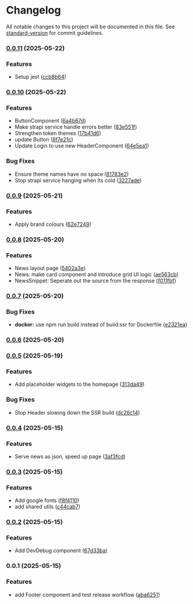 # Changelog

All notable changes to this project will be documented in this file. See [standard-version](https://github.com/conventional-changelog/standard-version) for commit guidelines.

### [0.0.11](https://github.com/marvinbarretto/bpcn-ng/compare/v0.0.10...v0.0.11) (2025-05-22)


### Features

* Setup jest ([ccb8b64](https://github.com/marvinbarretto/bpcn-ng/commit/ccb8b649e3324f343041cd8bf1daa001764783b9))

### [0.0.10](https://github.com/marvinbarretto/bpcn-ng/compare/v0.0.9...v0.0.10) (2025-05-22)


### Features

* ButtonComponent ([6a4b67d](https://github.com/marvinbarretto/bpcn-ng/commit/6a4b67d2324f3ccae3327e555dd5ce8f340866ee))
* Make strapi service handle errors better ([83e551f](https://github.com/marvinbarretto/bpcn-ng/commit/83e551f78b35f626f1328434b0f98784fc01a2c8))
* Strengthen token themes ([17b41d6](https://github.com/marvinbarretto/bpcn-ng/commit/17b41d6884284f8d06452a2f246000dc6391a40a))
* update Button ([8f7e21c](https://github.com/marvinbarretto/bpcn-ng/commit/8f7e21c0e8d47f7e5e5aa7a1b4275a5f83a62794))
* Update Login to use new HeaderComponent ([64e5ea1](https://github.com/marvinbarretto/bpcn-ng/commit/64e5ea1c240e57b2b2f3a6b3c2bcbb446aa3e0ca))


### Bug Fixes

* Ensure theme names have no space ([81783e2](https://github.com/marvinbarretto/bpcn-ng/commit/81783e25c67c9af84c476066d7e1020c04f978aa))
* Stop strapi service hanging when its cold ([3227ade](https://github.com/marvinbarretto/bpcn-ng/commit/3227adee0f4729fa04274b4e0509cf900a8beb14))

### [0.0.9](https://github.com/marvinbarretto/bpcn-ng/compare/v0.0.8...v0.0.9) (2025-05-21)


### Features

* Apply brand colours ([62e7249](https://github.com/marvinbarretto/bpcn-ng/commit/62e7249ef835ff2c98e975c6ebe45278d6dcf7a2))

### [0.0.8](https://github.com/marvinbarretto/bpcn-ng/compare/v0.0.7...v0.0.8) (2025-05-20)


### Features

* News layout page ([5402a3e](https://github.com/marvinbarretto/bpcn-ng/commit/5402a3ed19063b4dfaeb91a57855c2a997b85257))
* News: make card component and introduce grid UI logic ([ae563cb](https://github.com/marvinbarretto/bpcn-ng/commit/ae563cbbfc050ebc0badfe441fde14be49455c1e))
* NewsSnippet: Seperate out the source from the response ([f011fbf](https://github.com/marvinbarretto/bpcn-ng/commit/f011fbf35f2bb7567877a1163199b3734cb68f2c))

### [0.0.7](https://github.com/marvinbarretto/bpcn-ng/compare/v0.0.6...v0.0.7) (2025-05-20)


### Bug Fixes

* **docker:** use npm run build instead of build:ssr for Dockerfile ([e2321ea](https://github.com/marvinbarretto/bpcn-ng/commit/e2321ea65d5027e9a49177b4d511a8b90748eed7))

### [0.0.6](https://github.com/marvinbarretto/bpcn-ng/compare/v0.0.5...v0.0.6) (2025-05-20)

### [0.0.5](https://github.com/marvinbarretto/bpcn-ng/compare/v0.0.4...v0.0.5) (2025-05-19)


### Features

* Add placeholder widgets to the homepage ([313da49](https://github.com/marvinbarretto/bpcn-ng/commit/313da4997f39e63ec7e052f96892b353ca60479a))


### Bug Fixes

* Stop Header slowing down the SSR build ([dc26c14](https://github.com/marvinbarretto/bpcn-ng/commit/dc26c14cd09b91f1119d057f44ce7c1a4c783c3b))

### [0.0.4](https://github.com/marvinbarretto/bpcn-ng/compare/v0.0.3...v0.0.4) (2025-05-15)


### Features

* Serve news as json, speed up page ([3af3fcd](https://github.com/marvinbarretto/bpcn-ng/commit/3af3fcde97d3ff79bc07598be81e03cbb1c05148))

### [0.0.3](https://github.com/marvinbarretto/bpcn-ng/compare/v0.0.2...v0.0.3) (2025-05-15)


### Features

* Add google fonts ([f8f4110](https://github.com/marvinbarretto/bpcn-ng/commit/f8f41101652e8f812ad2473f4fbed26a5a4cc1b1))
* add shared utils ([c44cab7](https://github.com/marvinbarretto/bpcn-ng/commit/c44cab71b9bf33862b1dabf52a3fe241d793b54a))

### [0.0.2](https://github.com/marvinbarretto/bpcn-ng/compare/v0.0.1...v0.0.2) (2025-05-15)


### Features

* Add DevDebug component ([67d33ba](https://github.com/marvinbarretto/bpcn-ng/commit/67d33ba2347794f0b5a643fb2002fcc61ab2998d))

### 0.0.1 (2025-05-15)


### Features

* add Footer component and test release workflow ([aba6251](https://github.com/marvinbarretto/bpcn-ng/commit/aba6251201a2ccc4327ad636c6fe972dbd4f54dc))
